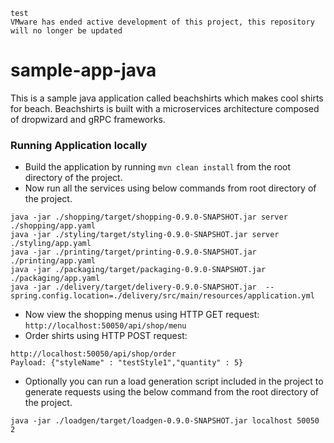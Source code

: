 ```
test
VMware has ended active development of this project, this repository will no longer be updated
```

# sample-app-java

This is a sample java application called beachshirts which makes cool shirts for beach.
Beachshirts is built with a microservices architecture composed of dropwizard and gRPC frameworks.

### Running Application locally

- Build the application by running `mvn clean install` from the root directory of the project.
- Now run all the services using below commands from root directory of the project.

```
java -jar ./shopping/target/shopping-0.9.0-SNAPSHOT.jar server ./shopping/app.yaml
java -jar ./styling/target/styling-0.9.0-SNAPSHOT.jar server ./styling/app.yaml
java -jar ./printing/target/printing-0.9.0-SNAPSHOT.jar ./printing/app.yaml
java -jar ./packaging/target/packaging-0.9.0-SNAPSHOT.jar ./packaging/app.yaml
java -jar ./delivery/target/delivery-0.9.0-SNAPSHOT.jar  --spring.config.location=./delivery/src/main/resources/application.yml
```

- Now view the shopping menus using HTTP GET request: `http://localhost:50050/api/shop/menu`
- Order shirts using HTTP POST request:

```
http://localhost:50050/api/shop/order
Payload: {"styleName" : "testStyle1","quantity" : 5}
```

- Optionally you can run a load generation script included in the project to generate requests
  using the below command from the root directory of the project.

```
java -jar ./loadgen/target/loadgen-0.9.0-SNAPSHOT.jar localhost 50050 2
```
